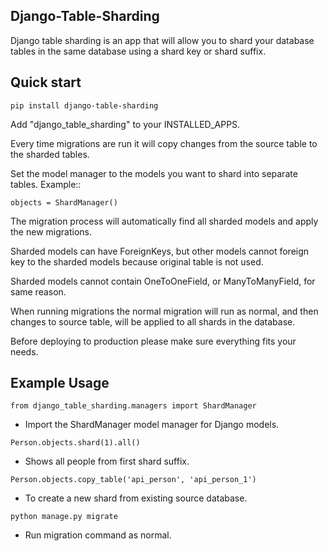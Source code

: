 
Django-Table-Sharding
---------------------

Django table sharding is an app that will allow you to shard your database tables in the
same database using a shard key or shard suffix.

Quick start
-----------

`pip install django-table-sharding`

Add "django_table_sharding" to your INSTALLED_APPS.

Every time migrations are run it will copy changes from the source
table to the sharded tables.

Set the model manager to the models you want to shard into separate tables.
Example::

    objects = ShardManager()

The migration process will automatically find all sharded models and apply the
new migrations.

Sharded models can have ForeignKeys, but other models cannot foreign key to the sharded
models because original table is not used.

Sharded models cannot contain OneToOneField, or ManyToManyField, for same reason.

When running migrations the normal migration will run as normal, and then changes to source table,
will be applied to all shards in the database.

Before deploying to production please make sure everything fits your needs.

Example Usage
-------------

`from django_table_sharding.managers import ShardManager`
- Import the ShardManager model manager for Django models.

`Person.objects.shard(1).all()`    
- Shows all people from first shard suffix.

`Person.objects.copy_table('api_person', 'api_person_1')`
- To create a new shard from existing source database.

`python manage.py migrate`
- Run migration command as normal.
